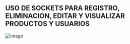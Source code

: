 ## USO DE SOCKETS PARA REGISTRO, ELIMINACION, EDITAR Y VISUALIZAR PRODUCTOS Y USUARIOS
![image](https://github.com/Abril12Sanchez/SOCKETS-Para-Productos-y-Usuarios/assets/137373616/57f909c0-4543-404d-b2ac-5d9edadb22c1)
